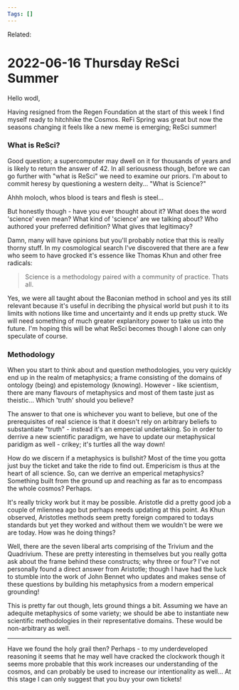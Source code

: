 ```yaml
---
Tags: []
---
```

Related: 
# 2022-06-16 Thursday ReSci Summer

Hello wodl, 

Having resigned from the Regen Foundation at the start of this week I find myself ready to hitchhike the Cosmos. ReFi Spring was great but now the seasons changing it feels like a new meme is emerging; ReSci summer!

### What is ReSci?
Good question; a supercomputer may dwell on it for thousands of years and is likely to return the answer of 42. In all seriousness though, before we can go further with "what is ReSci" we need to examine our priors. I'm about to commit heresy by questioning a western deity... "What is Science?" 

Ahhh moloch, whos blood is tears and flesh is steel... 

But honestly though - have you ever thought about it? What does the word 'science' even mean? What kind of 'science' are we talking about? Who authored your preferred definition? What gives that legitimacy? 

Damn, many will have opinions but you'll probably notice that this is really thorny stuff. In my cosmological search I've discovered that there are a few who seem to have grocked it's essence like Thomas Khun and other free radicals: 

> Science is a methodology paired with a community of practice. Thats all.

Yes, we were all taught about the Baconian method in school and yes its still relevant because it's useful in decribing the physical world but push it to its limits with notions like time and uncertainty and it ends up pretty stuck. We will need something of much greater explanitory power to take us into the future. I'm hoping this will be what ReSci becomes though I alone can only speculate of course.

### Methodology
When you start to think about and question methodologies, you very quickly end up in the realm of metaphysics; a frame consisting of the domains of ontology (being) and epistemology (knowing). However - like scientism, there are many flavours of metaphysics and most of them taste just as theistic... Which 'truth' should you believe? 

The answer to that one is whichever you want to believe, but one of the prerequisites of real science is that it doesn't rely on arbitrary beliefs to substantiate "truth" - instead it's an empercial undertaking. So in order to derrive a new scientific paradigm, we have to update our metaphysical paridigm as well - crikey; it's turtles all the way down! 

How do we discern if a metaphysics is bullshit? Most of the time you gotta just buy the ticket and take the ride to find out. Empericism is thus at the heart of all science. So, can we derrive an emperical metaphysics? Something built from the ground up and reaching as far as to encompass the whole cosmos? Perhaps. 

It's really tricky work but it may be possible. Aristotle did a pretty good job a couple of mliennea ago but perhaps needs updating at this point. As Khun observed, Aristotles methods seem pretty foreign compared to todays standards but yet they worked and without them we wouldn't be were we are today. How was he doing things? 

Well, there are the seven liberal arts comprising of the Trivium and the Quadrivium. These are pretty interesting in themselves but you really gotta ask about the frame behind these constructs; why three or four? I've not personally found a direct answer from Aristotle; though I have had the luck to stumble into the work of John Bennet who updates and makes sense of these questions by building his metaphysics from a modern emperical grounding! 

This is pretty far out though, lets ground things a bit. Assuming we have an adequite metaphysics of some variety; we should be abe to instantiate new scientific methodologies in their representative domains. These would be non-arbitrary as well.


---

Have we found the holy grail then? Perhaps - to my underdeveloped reasoning it seems that he may well have cracked the clockwork though it seems more probable that this work increases our understanding of the cosmos, and can probably be used to increase our intentionality as well... At this stage I can only suggest that you buy your own tickets! 

